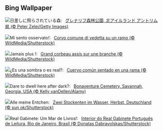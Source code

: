 ## Bing Wallpaper
![](https://www.bing.com/th?id=OHR.GlenariffForest_JA-JP1774079251_UHD.jpg&w=1000)日差しに照らされている森:&nbsp;&ensp;[グレナリフ森林公園, 北アイルランド アントリム県 (© Peter Zelei/Getty Images)](https://www.bing.com/th?id=OHR.GlenariffForest_JA-JP1774079251_UHD.jpg)
<br><br/>
![](https://www.bing.com/th?id=OHR.AutumnRaven_IT-IT0004951220_UHD.jpg&w=1000)Mi sento osservato!:&nbsp;&ensp;[Corvo comune di vedetta su un ramo (© WildMedia/Shutterstock)](https://www.bing.com/th?id=OHR.AutumnRaven_IT-IT0004951220_UHD.jpg)
<br><br/>
![](https://www.bing.com/th?id=OHR.AutumnRaven_FR-FR8284652857_UHD.jpg&w=1000)Jamais plus !:&nbsp;&ensp;[Grand corbeau assis sur une branche (© WildMedia/Shutterstock)](https://www.bing.com/th?id=OHR.AutumnRaven_FR-FR8284652857_UHD.jpg)
<br><br/>
![](https://www.bing.com/th?id=OHR.AutumnRaven_ES-ES0937725332_UHD.jpg&w=1000)¿Es una sombra o es real?:&nbsp;&ensp;[Cuervo común sentado en una rama (© WildMedia/Shutterstock)](https://www.bing.com/th?id=OHR.AutumnRaven_ES-ES0937725332_UHD.jpg)
<br><br/>
![](https://www.bing.com/th?id=OHR.SavannahSculpture_EN-GB4452502826_UHD.jpg&w=1000)Dare to dwell here after dark?:&nbsp;&ensp;[Bonaventure Cemetery, Savannah, Georgia, USA (© Kelly vanDellen/Alamy)](https://www.bing.com/th?id=OHR.SavannahSculpture_EN-GB4452502826_UHD.jpg)
<br><br/>
![](https://www.bing.com/th?id=OHR.MallarDucks_DE-DE7798366188_UHD.jpg&w=1000)Alle meine Entchen:&nbsp;&ensp;[Zwei Stockenten im Wasser, Herbst, Deutschland (© sun ok/Shutterstock)](https://www.bing.com/th?id=OHR.MallarDucks_DE-DE7798366188_UHD.jpg)
<br><br/>
![](https://www.bing.com/th?id=OHR.RoyalCabinet_PT-BR0309884502_UHD.jpg&w=1000)Real Gabinete: Um Mar de Livros!:&nbsp;&ensp;[Interior do Real Gabinete Português de Leitura, Rio de Janeiro, Brasil (© Donatas Dabravolskas/Shutterstock)](https://www.bing.com/th?id=OHR.RoyalCabinet_PT-BR0309884502_UHD.jpg)
<br><br/>
